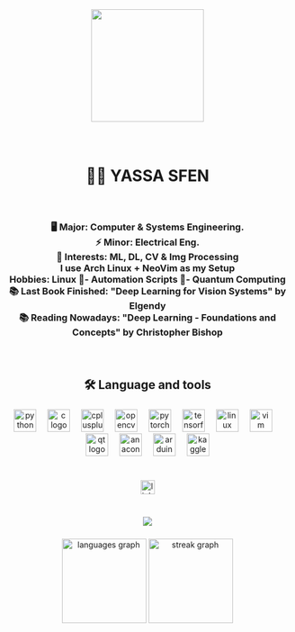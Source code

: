 <div align="center">
  <img height="200" src="https://i.imgur.com/ChdOIwW.jpg"  />
</div>

###

<br clear="both">

<h1 align="center">👩‍💻  YASSA SFEN </h1> 

###

<br clear="both">

<h3 align="center";">🖥️ Major: Computer & Systems Engineering. <br>⚡ Minor: Electrical Eng. <br> 🤖 Interests: ML, DL, CV & Img Processing <br> I use Arch Linux + NeoVim as my Setup <br> Hobbies: Linux 🐧- Automation Scripts 📜- Quantum Computing <br> 📚 Last Book Finished: "Deep Learning for Vision Systems" by Elgendy <br> 📚 Reading Nowadays: "Deep Learning - Foundations and Concepts" by Christopher Bishop</h3> 

###

<br clear="both">

<h2 align="center">🛠 Language and tools</h2> 

###


<div align="center">
  <img src="https://cdn.jsdelivr.net/gh/devicons/devicon/icons/python/python-original.svg" height="40" alt="python logo"  />
  <img width="12" />
  <img src="https://cdn.jsdelivr.net/gh/devicons/devicon/icons/c/c-original.svg" height="40" alt="c logo"  />
  <img width="12" />
  <img src="https://cdn.jsdelivr.net/gh/devicons/devicon/icons/cplusplus/cplusplus-original.svg" height="40" alt="cplusplus logo"  />
  <img width="12" />
  <img src="https://cdn.jsdelivr.net/gh/devicons/devicon/icons/opencv/opencv-original.svg" height="40" alt="opencv logo"  />
  <img width="12" />
  <img src="https://cdn.jsdelivr.net/gh/devicons/devicon/icons/pytorch/pytorch-original.svg" height="40" alt="pytorch logo"  />
  <img width="12" />
  <img src="https://cdn.jsdelivr.net/gh/devicons/devicon/icons/tensorflow/tensorflow-original.svg" height="40" alt="tensorflow logo"  />
  <img width="12" />
  <img src="https://cdn.jsdelivr.net/gh/devicons/devicon/icons/linux/linux-original.svg" height="40" alt="linux logo"  />
  <img width="12" />
  <img src="https://cdn.jsdelivr.net/gh/devicons/devicon/icons/vim/vim-original.svg" height="40" alt="vim logo"  />
  <img width="12" />
  <img src="https://cdn.jsdelivr.net/gh/devicons/devicon/icons/qt/qt-original.svg" height="40" alt="qt logo"  />
  <img width="12" />
  <img src="https://cdn.jsdelivr.net/gh/devicons/devicon/icons/anaconda/anaconda-original.svg" height="40" alt="anaconda logo"  />
  <img width="12" />
  <img src="https://cdn.jsdelivr.net/gh/devicons/devicon/icons/arduino/arduino-original.svg" height="40" alt="arduino logo"  />
  <img width="12" />
  <img src="https://cdn.jsdelivr.net/gh/devicons/devicon/icons/kaggle/kaggle-original.svg" height="40" alt="kaggle logo"  />
</div>

###

<br clear="both">

<div align="center">
  <a href="https://www.linkedin.com/in/yassa9/" target="_blank">
    <img src="https://img.shields.io/static/v1?message=LinkedIn&logo=linkedin&label=&color=0077B5&logoColor=white&labelColor=&style=for-the-badge" height="25" alt="linkedin logo"  />
  </a>
</div>

###

<br clear="both">

<div align="center">
  <img src="https://visitor-badge.laobi.icu/badge?page_id=yassa9.yassa9&"  />
</div>

###

<div align="center">
  <img src="https://github-readme-stats.vercel.app/api/top-langs?username=yassa9&locale=en&hide_title=false&layout=compact&card_width=320&langs_count=5&theme=nightowl&hide_border=false&order=2" height="150" alt="languages graph"  />
  <img src="https://streak-stats.demolab.com?user=yassa9&locale=en&mode=daily&theme=dracula&hide_border=false&border_radius=5&order=3" height="150" alt="streak graph"  />
</div>

###
